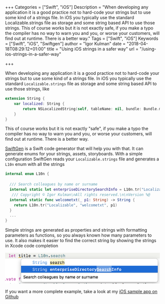 +++
Categories = ["Swift", "iOS"]
Description = "When developing any application it is a good practice not to hard-code your strings but to use some kind of a strings file. In iOS you typically use the standard Localizable.strings file as storage and some string based API to use those strings. This of course works but it is not exactly safe, if you make a typo the compiler has no way to warn you and you, or worse your customers, will find out at runtime. There is a better way."
Tags = ["Swift", "iOS"]
Keywords = ["Swift", "iOS", "Swiftgen"]
author = "Igor Kulman"
date = "2018-04-18T08:29:12+01:00"
title = "Using iOS strings in a safer way"
url = "/using-ios-strings-in-a-safer-way"

+++

When developing any application it is a good practice not to hard-code your strings but to use some kind of a strings file. In iOS you typically use the standard `Localizable.strings` file as storage and some string based API to use those strings, like 

```swift
extension String {
    var localized: String {
        return NSLocalizedString(self, tableName: nil, bundle: Bundle.main, value: "", comment: "")
    }
}
```

This of course works but it is not exactly "safe", if you make a typo the compiler has no way to warn you and you, or worse your customers, will find out at runtime. There is a better way.

[SwiftGen](https://github.com/SwiftGen/SwiftGen) is a Swift code generator that will help you with that. It can generate enums for your strings, assets, storyboards. With a simple configuration SwiftGen reads your `Localizable.strings` file and generates a `L10n` enum with all the strings

```swift
internal enum L10n {

  /// Search colleagues by name or surname
  internal static let enterpriseDirectorySearchInfo = L10n.tr("Localizable", "enterprise_directory_search_info")
   /// Copyright © Igor Kulman\nAll rights reserved.\n\nVersion %@
  internal static func welcometxt(_ p1: String) -> String {
    return L10n.tr("Localizable", "welcometxt", p1)
  }
  ...
}
```

Simple strings are generated as properties and strings with formatting parameters as functions, so you always known how many parameters to use. It also makes it easier to find the correct string by showing the strings in Xcode code completion

![Strings code completion](iosstrings.png)

If you want a more complete example, take a look at my [iOS sample app on Github](https://github.com/igorkulman/iOSSampleApp)

<!--more-->
